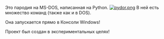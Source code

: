 Это пародия на MS-DOS, написанная на Python.
[![pydor.png](https://i.postimg.cc/DZMKGqy5/pydor.png)](https://postimg.cc/r0xbXR4t)
В ней есть множество команд (также как и в DOS).

Она запускается прямо в Консоли Windows!

Проект был создан в экспериментальных целях!

